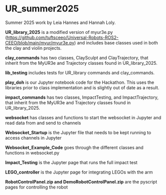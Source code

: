 # UR_summer2025
Summer 2025 work by Leia Hannes and Hannah Loly. 

**UR_library_2025** is a modified version of myur3e.py (https://github.com/tuftsceeo/Universal-Robots-ROS2-CEEO/blob/main/myur/myur3e.py) and includes base classes used in both the clay and violin projects. 

**clay_commands** has two classes, ClaySculpt and ClayTrajectory, that inherit from the MyUR3e and Trajectory classes found in UR_library_2025. 

**lib_testing** includes tests for UR_library commands and clay_commands. 

**play_doh** is our Jupyter notebook code for the Hackathon. This uses the libraries prior to class implementation and is slightly out of date as a result. 

**impact_commands** has two classes, ImpactTesting, and ImpactTrajectory, that inherit from the MyUR3e and Trajectory classes found in UR_library_2025. 

**websocket** has classes and functions to start the websocket in Jupyter and read data from and send to channels

**Websocket_Startup** is the Jupyter file that needs to be kept running to access channels in Jupyter

**Websocket_Example_Code** goes through the different classes and functions in websocket.py

**Impact_Testing** is the Jupyter page that runs the full impact test

**LEGO_controller** is the Jupyter page for integrating LEGOs with the arm

**RobotControlPanel.zip and DemoRobotControlPanel.zip** are the pyscript pages for controlling the robot

